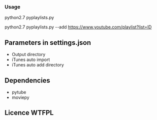 ### Usage
python2.7 pyplaylists.py

python2.7 pyplaylists.py --add https://www.youtube.com/playlist?list=ID

## Parameters in settings.json
- Output directory
- iTunes auto import
- iTunes auto add directory

## Dependencies
- pytube
- moviepy

## Licence WTFPL